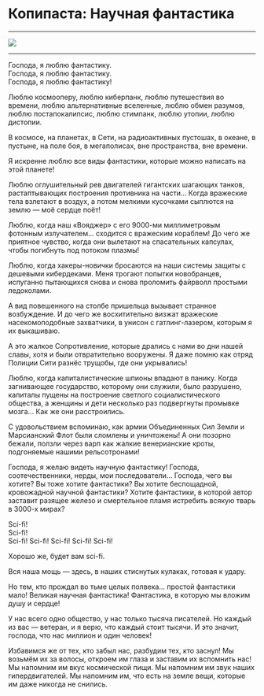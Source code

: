 # Копипаста: Научная фантастика

* * *
![](/2012/11/29/sci-fi/img/cover.jpg)
* * *

Господа, я люблю фантастику.  
Господа, я люблю фантастику.  
Господа, я люблю фантастику!

Люблю космооперу, люблю киберпанк, люблю путешествия во времени, люблю альтернативные вселенные, люблю обмен разумов, люблю постапокалипсис, люблю стимпанк, люблю утопии, люблю дистопии.

В космосе, на планетах, в Сети, на радиоактивных пустошах, в океане, в пустыне, на поле боя, в мегаполисах, вне пространства, вне времени.

Я искренне люблю все виды фантастики, которые можно написать на этой планете!

Люблю оглушительный рев двигателей гигантских шагающих танков, растаптывающих построения противника на части... Когда вражеские тела взлетают в воздух, а потом мелкими кусочками сыплются на землю — моё сердце поёт!

Люблю, когда наш «Вояджер» с его 9000-ми миллиметровым фотонным излучателем... сходится с вражеским кораблем! До чего же приятное чувство, когда они вылетают на спасательных капсулах, чтобы погибнуть под потоком плазмы!

Люблю, когда хакеры-новички бросаются на наши системы защиты с дешевыми кибердеками. Меня трогают попытки новобранцев, испуганно пытающихся снова и снова проломить файрволл простыми ледоколами.

А вид повешенного на столбе пришельца вызывает странное возбуждение. И до чего же восхитительно визжат вражеские насекомоподобные захватчики, в унисон с гатлинг-лазером, которым я их выкашиваю.

А это жалкое Сопротивление, которые дрались с нами во дни нашей славы, хотя и были отвратительно вооружены. Я даже помню как отряд Полиции Сити разнёс трущобы, где они укрывались!

Люблю, когда капиталистические шпионы впадают в панику. Когда загнивающее государство, которому они служили, было разрушено, капиталы пущены на построение светлого социалистического общества, а женщины и дети несколько раз подвергнуты промывке мозга... Как же они расстроились.

С удовольствием вспоминаю, как армии Объединенных Сил Земли и Марсианский Флот были сломлены и уничтожены! А они позорно бежали, ползли через варп как жалкие венерианские кроты, подгоняемые нашими рельсотронами!

Господа, я желаю видеть научную фантастику! Господа, соотечественники, нерды, мои последователи... Господа, чего вы хотите? Вы тоже хотите фантастики? Вы хотите беспощадной, кровожадной научной фантастики? Хотите фантастики, в которой автор заставит разящее железо и смертельное пламя истребить всякую тварь в <nobr>3000-х</nobr> мирах?

   
Sci-fi!  
Sci-fi!  
Sci-fi! Sci-fi! Sci-fi! Sci-fi! Sci-fi!

Хорошо же, будет вам sci-fi.

Вся наша мощь — здесь, в наших стиснутых кулаках, готовая к удару.

Но тем, кто прождал во тьме целых полвека... простой фантастики мало! Великая научная фантастика! Фантастика, в которую мы вложим душу и сердце!

У нас всего одно общество, у нас только тысяча писателей. Но каждый из вас — ветеран, и я верю, что каждый стоит тысячи. И это значит, господа, что нас миллион и один человек!  

Избавимся же от тех, кто забыл нас, разбудим тех, кто заснул! Мы возьмём их за волосы, откроем им глаза и заставим их вспомнить нас! Мы напомним им вкус космической пищи. Мы напомним им звук наших гипердвигателей. Мы напомним им, что есть на земле вещи, которые им даже никогда не снились.